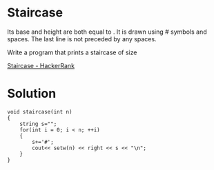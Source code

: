 # Staircase

Its base and height are both equal to . It is drawn using # symbols and spaces. The last line is not preceded by any spaces.

Write a program that prints a staircase of size 

[Staircase - HackerRank](https://www.hackerrank.com/challenges/staircase/problem?isFullScreen=true)

# Solution

```
void staircase(int n)
{
    string s="";
    for(int i = 0; i < n; ++i)
    {
        s+='#';
        cout<< setw(n) << right << s << "\n";
    }
}
```